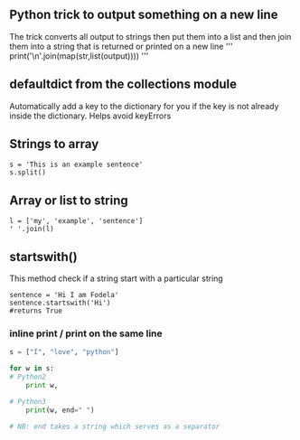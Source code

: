 ## Python trick to output something on a new line

The trick converts all output to strings then put them into a list and then join them into a string that is returned or printed on a new line
'''
print('\n'.join(map(str,list(output))))
'''

## defaultdict from the collections module

Automatically add a key to the dictionary for you if the key is not already inside the dictionary. Helps avoid keyErrors

## Strings to array

```
s = 'This is an example sentence'
s.split()
```

## Array or list to string

```
l = ['my', 'example', 'sentence']
' '.join(l)
```

## startswith()

This method check if a string start with a particular string

```
sentence = 'Hi I am Fodela'
sentence.startswith('Hi')
#returns True
```

### inline print / print on the same line

```python
s = ["I", "love", "python"]

for w in s:
# Python2
    print w,

# Python3
    print(w, end=" ")

# NB: end takes a string which serves as a separator
```
